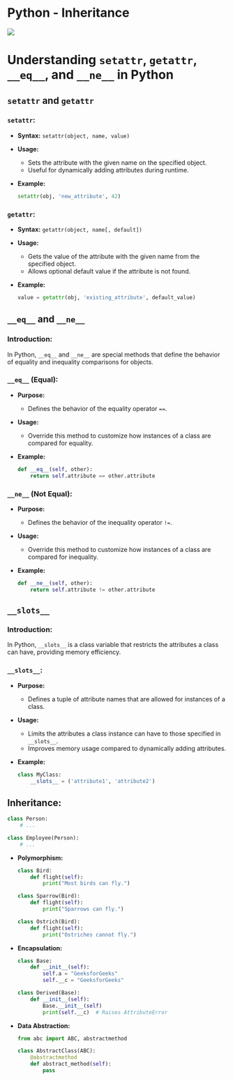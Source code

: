 # Python - Inheritance
![](https://media.tenor.com/1SwdfIZZkx4AAAAd/wes-dst.gif)


# Understanding `setattr`, `getattr`, `__eq__`, and `__ne__` in Python

## `setattr` and `getattr`

### `setattr`:

- **Syntax:** `setattr(object, name, value)`

- **Usage:**
  - Sets the attribute with the given name on the specified object.
  - Useful for dynamically adding attributes during runtime.

- **Example:**
  ```python
  setattr(obj, 'new_attribute', 42)
  ```

### `getattr`:

- **Syntax:** `getattr(object, name[, default])`

- **Usage:**
  - Gets the value of the attribute with the given name from the specified object.
  - Allows optional default value if the attribute is not found.

- **Example:**
  ```python
  value = getattr(obj, 'existing_attribute', default_value)
  ```

## `__eq__` and `__ne__`

### Introduction:

In Python, `__eq__` and `__ne__` are special methods that define the behavior of equality and inequality comparisons for objects.

### `__eq__` (Equal):

- **Purpose:**
  - Defines the behavior of the equality operator `==`.

- **Usage:**
  - Override this method to customize how instances of a class are compared for equality.

- **Example:**
  ```python
  def __eq__(self, other):
      return self.attribute == other.attribute
  ```

### `__ne__` (Not Equal):

- **Purpose:**
  - Defines the behavior of the inequality operator `!=`.

- **Usage:**
  - Override this method to customize how instances of a class are compared for inequality.

- **Example:**
  ```python
  def __ne__(self, other):
      return self.attribute != other.attribute
  ```

## `__slots__`

### Introduction:

In Python, `__slots__` is a class variable that restricts the attributes a class can have, providing memory efficiency.

### `__slots__`:

- **Purpose:**
  - Defines a tuple of attribute names that are allowed for instances of a class.

- **Usage:**
  - Limits the attributes a class instance can have to those specified in `__slots__`.
  - Improves memory usage compared to dynamically adding attributes.

- **Example:**
  ```python
  class MyClass:
      __slots__ = ('attribute1', 'attribute2')
  ```

## **Inheritance:**

  ```python
  class Person:
      # ...

  class Employee(Person):
      # ...
  ```

- **Polymorphism:**
  ```python
  class Bird:
      def flight(self):
          print("Most birds can fly.")

  class Sparrow(Bird):
      def flight(self):
          print("Sparrows can fly.")

  class Ostrich(Bird):
      def flight(self):
          print("Ostriches cannot fly.")
  ```

- **Encapsulation:**
  ```python
  class Base:
      def __init__(self):
          self.a = "GeeksforGeeks"
          self.__c = "GeeksforGeeks"

  class Derived(Base):
      def __init__(self):
          Base.__init__(self)
          print(self.__c)  # Raises AttributeError
  ```

- **Data Abstraction:**
  ```python
  from abc import ABC, abstractmethod

  class AbstractClass(ABC):
      @abstractmethod
      def abstract_method(self):
          pass
  ```

